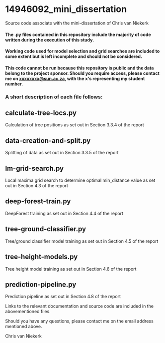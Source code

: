 # 14946092_mini_dissertation
Source code associate with the mini-dissertation of Chris van Niekerk

#### The .py files contained in this repository include the majority of code written during the execution of this study. 

#### Working code used for model selection and grid searches are included to some extent but is left incomplete and should not be considered. 

#### This code cannot be run because this repository is public and the data belong to the project sponsor. Should you require access, please contact me on xxxxxxxx@sun.ac.za, with the x's representing my student number. 

### A short description of each file follows:

## calculate-tree-locs.py
Calculation of tree positions as set out in Section 3.3.4 of the report

## data-creation-and-split.py
Splitting of data as set out in Section 3.3.5 of the report

## lm-grid-search.py
Local maxima grid search to determine optimal min_distance value as set out in Section 4.3 of the report

## deep-forest-train.py
DeepForest training as set out in Section 4.4 of the report

## tree-ground-classifier.py
Tree/ground classifier model training as set out in Section 4.5 of the report

## tree-height-models.py
Tree height model training as set out in Section 4.6 of the report

## prediction-pipeline.py
Prediction pipeline as set out in Section 4.8 of the report

Links to the relevant documentation and source code are included in the abovementioned files. 

Should you have any questions, please contact me on the email address mentioned above. 

Chris van Niekerk



